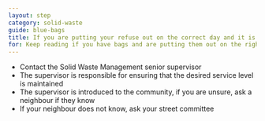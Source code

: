 ```yaml
---
layout: step
category: solid-waste
guide: blue-bags
title: If you are putting your refuse out on the correct day and it is still not being collected, contact the senior foreman
for: Keep reading if you have bags and are putting them out on the right day, but they're not being collected
---
```

- Contact the Solid Waste Management senior supervisor
- The supervisor is responsible for ensuring that the desired service level is maintained
- The supervisor is introduced to the community, if you are unsure, ask a neighbour if they know
- If your neighbour does not know, ask your street committee
